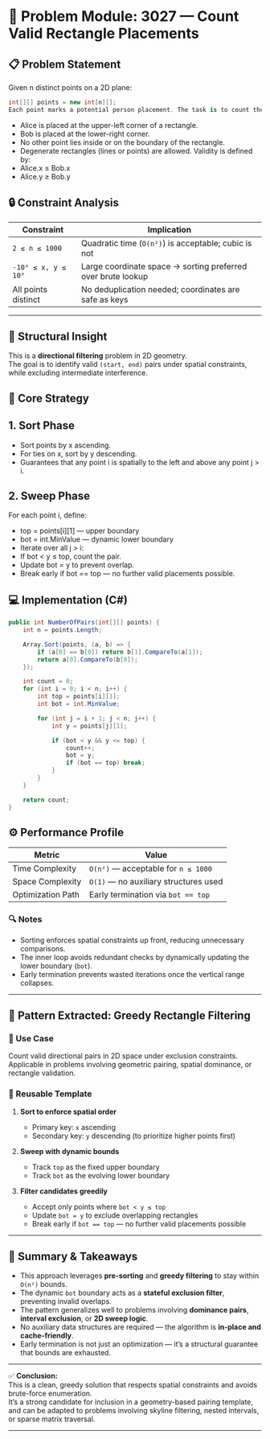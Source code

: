 # 🧩 Problem Module: 3027 — Count Valid Rectangle Placements

## 📋 Problem Statement

Given n distinct points on a 2D plane:

```csharp
int[][] points = new int[n][];
Each point marks a potential person placement. The task is to count the number of valid (Alice, Bob) pairs such that:
```

- Alice is placed at the upper-left corner of a rectangle.
- Bob is placed at the lower-right corner.
- No other point lies inside or on the boundary of the rectangle.
- Degenerate rectangles (lines or points) are allowed. Validity is defined by:
- Alice.x ≤ Bob.x
- Alice.y ≥ Bob.y


## 🔒 Constraint Analysis

| Constraint            | Implication                                                   |
|----------------------|---------------------------------------------------------------|
| `2 ≤ n ≤ 1000`       | Quadratic time (`O(n²)`) is acceptable; cubic is not          |
| `-10⁹ ≤ x, y ≤ 10⁹`  | Large coordinate space → sorting preferred over brute lookup |
| All points distinct   | No deduplication needed; coordinates are safe as keys        |

---

## 🧠 Structural Insight

This is a **directional filtering** problem in 2D geometry.  
The goal is to identify valid `(start, end)` pairs under spatial constraints,  
while excluding intermediate interference.


## 🔧 Core Strategy

 ## 1. Sort Phase
    
- Sort points by x ascending.
- For ties on x, sort by y descending.
- Guarantees that any point i is spatially to the left and above any point j > i.

## 2. Sweep Phase
   
 For each point i, define:
  
- top = points[i][1] — upper boundary
- bot = int.MinValue — dynamic lower boundary
- Iterate over all j > i:
- If bot < y ≤ top, count the pair.
- Update bot = y to prevent overlap.
- Break early if bot == top — no further valid placements possible.

## 💻 Implementation (C#)
```csharp
public int NumberOfPairs(int[][] points) {
    int n = points.Length;

    Array.Sort(points, (a, b) => {
        if (a[0] == b[0]) return b[1].CompareTo(a[1]);
        return a[0].CompareTo(b[0]);
    });

    int count = 0;
    for (int i = 0; i < n; i++) {
        int top = points[i][1];
        int bot = int.MinValue;

        for (int j = i + 1; j < n; j++) {
            int y = points[j][1];

            if (bot < y && y <= top) {
                count++;
                bot = y;
                if (bot == top) break;
            }
        }
    }

    return count;
}
```

## ⚙️ Performance Profile

| Metric              | Value                                           |
|---------------------|-------------------------------------------------|
| Time Complexity     | `O(n²)` — acceptable for `n ≤ 1000`             |
| Space Complexity    | `O(1)` — no auxiliary structures used           |
| Optimization Path   | Early termination via `bot == top`              |

### 🔍 Notes

- Sorting enforces spatial constraints up front, reducing unnecessary comparisons.
- The inner loop avoids redundant checks by dynamically updating the lower boundary (`bot`).
- Early termination prevents wasted iterations once the vertical range collapses.

---

## 🧩 Pattern Extracted: Greedy Rectangle Filtering

### 🧱 Use Case

Count valid directional pairs in 2D space under exclusion constraints.  
Applicable in problems involving geometric pairing, spatial dominance, or rectangle validation.

### 🧰 Reusable Template

1. **Sort to enforce spatial order**
   - Primary key: `x` ascending
   - Secondary key: `y` descending (to prioritize higher points first)

2. **Sweep with dynamic bounds**
   - Track `top` as the fixed upper boundary
   - Track `bot` as the evolving lower boundary

3. **Filter candidates greedily**
   - Accept only points where `bot < y ≤ top`
   - Update `bot = y` to exclude overlapping rectangles
   - Break early if `bot == top` — no further valid placements possible

---

## 🧾 Summary & Takeaways

- This approach leverages **pre-sorting** and **greedy filtering** to stay within `O(n²)` bounds.
- The dynamic `bot` boundary acts as a **stateful exclusion filter**, preventing invalid overlaps.
- The pattern generalizes well to problems involving **dominance pairs**, **interval exclusion**, or **2D sweep logic**.
- No auxiliary data structures are required — the algorithm is **in-place and cache-friendly**.
- Early termination is not just an optimization — it’s a structural guarantee that bounds are exhausted.

---

✅ **Conclusion:**  
This is a clean, greedy solution that respects spatial constraints and avoids brute-force enumeration.  
It’s a strong candidate for inclusion in a geometry-based pairing template, and can be adapted to problems involving skyline filtering, nested intervals, or sparse matrix traversal.


---
